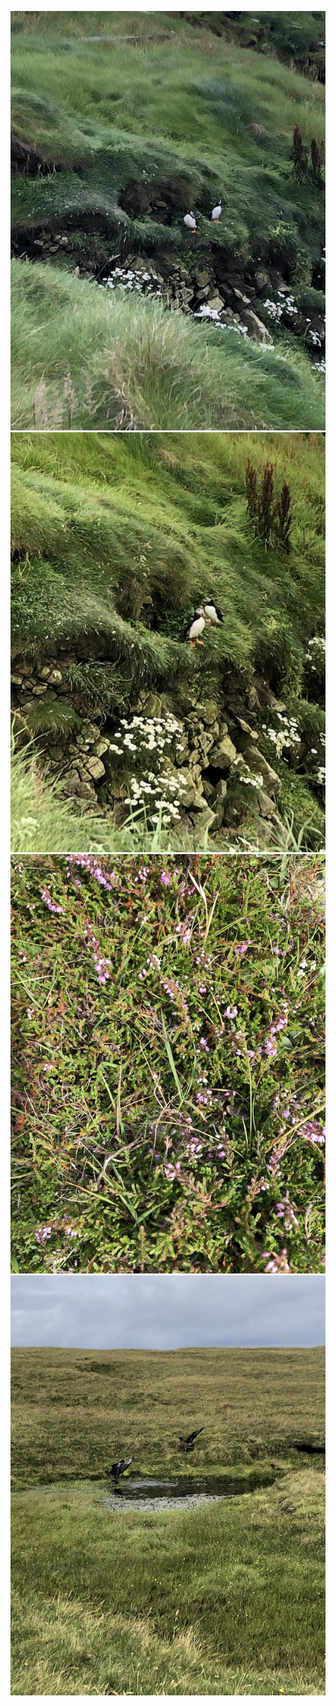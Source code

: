 ![img1](/img/img3394_opt.jpg) ![img2](/img/img3397_opt.jpg) ![img3](/img/img3513_opt.jpg) ![img4](/img/img3690_opt.jpg)
